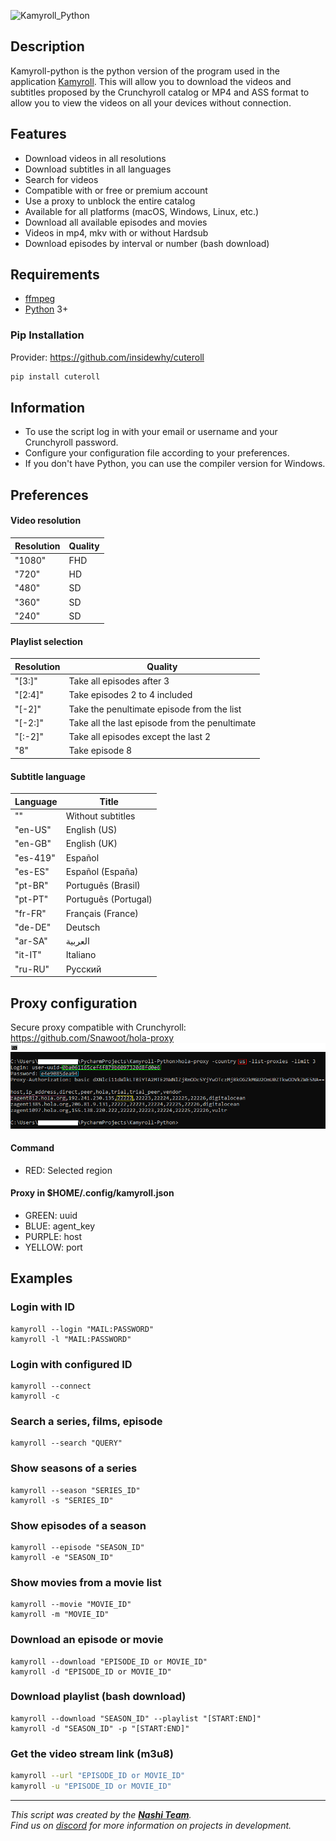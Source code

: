 ![Kamyroll_Python]()

## Description
Kamyroll-python is the python version of the program used in the application [Kamyroll](https://github.com/hyugogirubato/Kamyroll). This will allow you to download the videos and subtitles proposed by the Crunchyroll catalog or MP4 and ASS format to allow you to view the videos on all your devices without connection.
 
## Features
- Download videos in all resolutions
- Download subtitles in all languages
- Search for videos
- Compatible with or free or premium account
- Use a proxy to unblock the entire catalog
- Available for all platforms (macOS, Windows, Linux, etc.)
- Download all available episodes and movies
- Videos in mp4, mkv with or without Hardsub
- Download episodes by interval or number (bash download)

## Requirements
- [ffmpeg](https://www.ffmpeg.org)
- [Python](https://www.python.org/downloads) 3+

### Pip Installation
Provider: https://github.com/insidewhy/cuteroll
```bash
pip install cuteroll
```

## Information
 - To use the script log in with your email or username and your Crunchyroll password.
 - Configure your configuration file according to your preferences.
 - If you don't have Python, you can use the compiler version for Windows.

## Preferences

#### Video resolution

Resolution | Quality
------------ | -------------
"1080" | FHD
"720" | HD
"480" | SD
"360" | SD
"240" | SD

#### Playlist selection

Resolution | Quality
------------ | -------------
"[3:]" | Take all episodes after 3
"[2:4]" | Take episodes 2 to 4 included
"[-2]" | Take the penultimate episode from the list
"[-2:]" | Take all the last episode from the penultimate
"[:-2]" | Take all episodes except the last 2
"8" | Take episode 8

#### Subtitle language 

Language | Title
------------ | -------------
"" | Without subtitles
"en-US" | English (US)
"en-GB" | English (UK)
"es-419" | Español
"es-ES" | Español (España)
"pt-BR" |Português (Brasil)
"pt-PT" | Português (Portugal)
"fr-FR" | Français (France)
"de-DE" | Deutsch
"ar-SA" | العربية
"it-IT" | Italiano
"ru-RU" | Русский

## Proxy configuration
Secure proxy compatible with Crunchyroll: https://github.com/Snawoot/hola-proxy
![proxy_example](/resources/img_proxy.png)

#### Command
- RED: Selected region
  
#### Proxy in $HOME/.config/kamyroll.json
- GREEN: uuid
- BLUE: agent\_key
- PURPLE: host
- YELLOW: port

## Examples

### Login with ID
```
kamyroll --login "MAIL:PASSWORD"
kamyroll -l "MAIL:PASSWORD"
```

### Login with configured ID
```
kamyroll --connect
kamyroll -c
```

### Search a series, films, episode
```
kamyroll --search "QUERY"
```

### Show seasons of a series
```
kamyroll --season "SERIES_ID"
kamyroll -s "SERIES_ID"
```

### Show episodes of a season
```
kamyroll --episode "SEASON_ID"
kamyroll -e "SEASON_ID"
```

### Show movies from a movie list
```
kamyroll --movie "MOVIE_ID"
kamyroll -m "MOVIE_ID"
```

### Download an episode or movie
```
kamyroll --download "EPISODE_ID or MOVIE_ID"
kamyroll -d "EPISODE_ID or MOVIE_ID"
```

### Download playlist (bash download)
```
kamyroll --download "SEASON_ID" --playlist "[START:END]"
kamyroll -d "SEASON_ID" -p "[START:END]"
```

### Get the video stream link (m3u8)
```bash
kamyroll --url "EPISODE_ID or MOVIE_ID"
kamyroll -u "EPISODE_ID or MOVIE_ID"
```

---
*This script was created by the [__Nashi Team__](https://sites.google.com/view/kamyroll/home).  
Find us on [discord](https://discord.com/invite/g6JzYbh) for more information on projects in development.*
